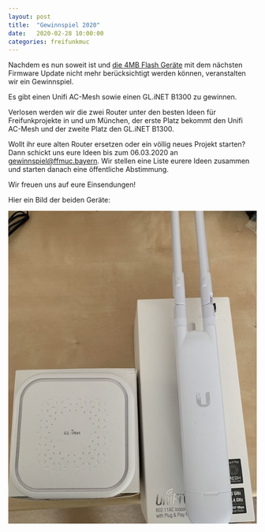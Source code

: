 ```yaml
---
layout: post
title:  "Gewinnspiel 2020"
date:   2020-02-28 10:00:00
categories: freifunkmuc
---
```


Nachdem es nun soweit ist und [die 4MB Flash Geräte](https://ffmuc.net/freifunkmuc/2019/07/11/austausch-aelterer-geraete/) mit dem nächsten Firmware Update nicht mehr berücksichtigt werden können, veranstalten wir ein Gewinnspiel. 

Es gibt einen Unifi AC-Mesh sowie einen GL.iNET B1300 zu gewinnen.

Verlosen werden wir die zwei Router unter den besten Ideen für Freifunkprojekte in und um München, der erste Platz bekommt den Unifi AC-Mesh und der zweite Platz den GL.iNET B1300.

Wollt ihr eure alten Router ersetzen oder ein völlig neues Projekt starten? Dann schickt uns eure Ideen bis zum 06.03.2020 an [gewinnspiel@ffmuc.bayern](mailto:gewinnspiel@ffmuc.bayern). Wir stellen eine Liste eurere Ideen zusammen und starten danach eine öffentliche Abstimmung.

Wir freuen uns auf eure Einsendungen!

Hier ein Bild der beiden Geräte:

![UAP-AC-M / GL.Inet B1300](/assets/gewinnspiel-2020.jpg)